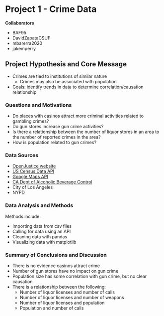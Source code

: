# Project 1 - Crime Data
**Collaborators**
- BAF95
- DavidZapataCSUF
- mbarerra2020
- jakemperry

## Project Hypothesis and Core Message
- Crimes are tied to institutions of similar nature
    - Crimes may also be associated with population
- Goals: identify trends in data to determine correlation/causation relationship

### Questions and Motivations
- Do places with casinos attract more criminal activities related to gambling crimes?
- Do gun stores increase gun crime activities?
- Is there a relationship between the number of liquor stores in an area to the number of reported crimes in the area?
- How is population related to gun crimes?

### Data Sources
- [OpenJustice website](https://openjustice.doj.ca.gov/data)
- [US Census Data API](https://www.census.gov/data/developers/data-sets.html)
- [Google Maps API](https://developers.google.com/maps/)
- [CA Dept of Alcoholic Beverage Control](https://www.abc.ca.gov/licensing/licensing-reports/licenses-by-county/)
- City of Los Angeles
- NYPD

### Data Analysis and Methods
Methods include:
- Importing data from csv files
- Calling for data using an API
- Cleaning data with pandas
- Visualizing data with matplotlib

### Summary of Conclusions and Discussion
- There is no evidence casinos attract crime
- Number of gun stores have no impact on gun crime
- Population size has some correlation with gun crime, but no clear causation
- There is a relationship between the following:
    - Number of liquor licenses and number of calls
    - Number of liquor licenses and number of weapons
    - Number of liquor licenses and population
    - Population and number of calls